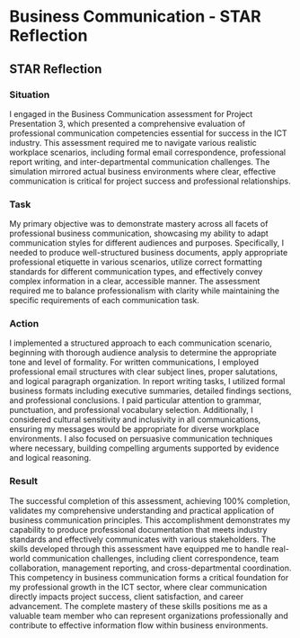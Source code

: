 # Business Communication - STAR Reflection


## STAR Reflection

### Situation

I engaged in the Business Communication assessment for Project Presentation 3, which presented a comprehensive evaluation of professional communication competencies essential for success in the ICT industry. This assessment required me to navigate various realistic workplace scenarios, including formal email correspondence, professional report writing, and inter-departmental communication challenges. The simulation mirrored actual business environments where clear, effective communication is critical for project success and professional relationships.

### Task
My primary objective was to demonstrate mastery across all facets of professional business communication, showcasing my ability to adapt communication styles for different audiences and purposes. Specifically, I needed to produce well-structured business documents, apply appropriate professional etiquette in various scenarios, utilize correct formatting standards for different communication types, and effectively convey complex information in a clear, accessible manner. The assessment required me to balance professionalism with clarity while maintaining the specific requirements of each communication task.

### Action
I implemented a structured approach to each communication scenario, beginning with thorough audience analysis to determine the appropriate tone and level of formality. For written communications, I employed professional email structures with clear subject lines, proper salutations, and logical paragraph organization. In report writing tasks, I utilized formal business formats including executive summaries, detailed findings sections, and professional conclusions. I paid particular attention to grammar, punctuation, and professional vocabulary selection. Additionally, I considered cultural sensitivity and inclusivity in all communications, ensuring my messages would be appropriate for diverse workplace environments. I also focused on persuasive communication techniques where necessary, building compelling arguments supported by evidence and logical reasoning.

### Result
The successful completion of this assessment, achieving 100% completion, validates my comprehensive understanding and practical application of business communication principles. This accomplishment demonstrates my capability to produce professional documentation that meets industry standards and effectively communicates with various stakeholders. The skills developed through this assessment have equipped me to handle real-world communication challenges, including client correspondence, team collaboration, management reporting, and cross-departmental coordination. This competency in business communication forms a critical foundation for my professional growth in the ICT sector, where clear communication directly impacts project success, client satisfaction, and career advancement. The complete mastery of these skills positions me as a valuable team member who can represent organizations professionally and contribute to effective information flow within business environments.
